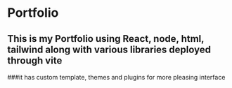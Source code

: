 # Portfolio
## This is my Portfolio using React, node, html, tailwind along with various libraries deployed through vite
###it has custom template, themes and plugins for more pleasing interface
